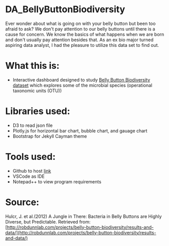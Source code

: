 # DA_BellyButtonBiodiversity

Ever wonder about what is going on with your belly button but been too afraid to ask? We don't pay attention to our belly buttons until there is a cause for concern. We know the basics of what happens when we are born and don't usually pay attention besides that. As an ex bio major turned aspiring data analyst, I had the pleasure to utilize this data set to find out. 

# What this is:

* Interactive dashboard designed to study [Belly Button Biodiversity dataset](http://robdunnlab.com/projects/belly-button-biodiversity/) which explores some of the microbial species
(operational taxonomic units (OTU))

# Libraries used:

* D3 to read json file
* Plotly.js for horizontal bar chart, bubble chart, and gauage chart
* Bootstrap for Jekyll Cayman theme

# Tools used:

* Github to host [link](https://tianiachan.github.io/DA_BellyButtonBiodiversity/)
* VSCode as IDE
* Notepad++ to view program requirements

# Source:
Hulcr, J. et al.(2012) A Jungle in There: Bacteria in Belly Buttons are Highly Diverse, but Predictable. Retrieved from: [http://robdunnlab.com/projects/belly-button-biodiversity/results-and-data/](http://robdunnlab.com/projects/belly-button-biodiversity/results-and-data/)
